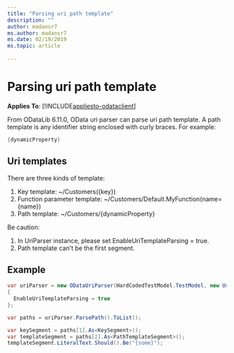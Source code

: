 ```yaml
---
title: "Parsing uri path template"
description: ""
author: madansr7
ms.author: madansr7
ms.date: 02/19/2019
ms.topic: article
 
---
```

# Parsing uri path template
**Applies To**: [!INCLUDE[appliesto-odataclient](../../includes/appliesto-odatalib-v7.md)]

From ODataLib 6.11.0, OData uri parser can parse uri path template. A path template is any identifier string enclosed with curly braces.
For example: 
```C#
{dynamicProperty}
```

## Uri templates

There are three kinds of template:

1. Key template:  ~/Customers({key})
2. Function parameter template: ~/Customers/Default.MyFunction(name={name})
3. Path template: ~/Customers/{dynamicProperty}

Be caution:

1. In UriParser instance, please set EnableUriTemplateParsing = true.
2. Path template can't be the first segment.

## Example

```C#
var uriParser = new ODataUriParser(HardCodedTestModel.TestModel, new Uri("People({1})/{some}", UriKind.Relative))  
{  
  EnableUriTemplateParsing = true  
};

var paths = uriParser.ParsePath().ToList();

var keySegment = paths[1].As<KeySegment>();
var templateSegment = paths[2].As<PathTemplateSegment>();
templateSegment.LiteralText.Should().Be("{some}"); 

```
